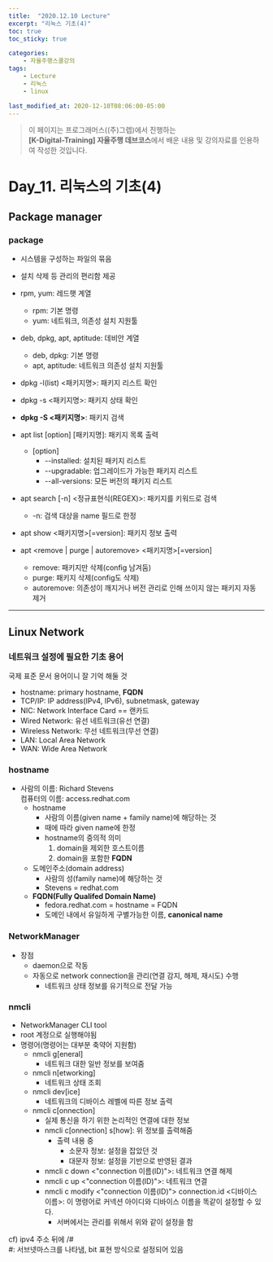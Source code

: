 ```yaml
---
title:  "2020.12.10 Lecture"
excerpt: "리눅스 기초(4)"
toc: true
toc_sticky: true

categories:
    - 자율주행스쿨강의
tags:
    - Lecture
    - 리눅스
    - linux

last_modified_at: 2020-12-10T08:06:00-05:00
---
```


>이 페이지는 프로그래머스((주)그렙)에서 진행하는\
**[K-Digital-Training] 자율주행 데브코스**에서 배운 내용 및 강의자료를 인용하여 작성한 것입니다.

# **Day_11. 리눅스의 기초(4)**

## **Package manager**
### **package**
* 시스템을 구성하는 파일의 묶음
* 설치 삭제 등 관리의 편리함 제공
* rpm, yum: 레드햇 계열
  * rpm: 기본 명령
  * yum: 네트워크, 의존성 설치 지원툴
* deb, dpkg, apt, aptitude: 데비안 계열
  * deb, dpkg: 기본 명령
  * apt, aptitude: 네트워크 의존성 설치 지원툴

* dpkg -l(list) <패키지명>: 패키지 리스트 확인
* dpkg -s <패키지명>: 패키지 상태 확인
* **dpkg -S <패키지명>**: 패키지 검색
* apt list [option] [패키지명]: 패키지 목록 출력
  * [option]
    * --installed: 설치된 패키지 리스트
    * --upgradable: 업그레이드가 가능한 패키지 리스트
    * --all-versions: 모든 버전의 패키지 리스트
* apt search [-n] <정규표현식(REGEX)>: 패키지를 키워드로 검색
  * -n: 검색 대상을 name 필드로 한정
* apt show <패키지명>[=version]: 패키지 정보 출력
* apt <remove | purge | autoremove> <패키지명>[=version]
  * remove: 패키지만 삭제(config 남겨둠)
  * purge: 패키지 삭제(config도 삭제)
  * autoremove: 의존성이 깨지거나 버전 관리로 인해 쓰이지 않는 패키지 자동 제거
---
## **Linux Network**
### **네트워크 설정에 필요한 기초 용어**
국제 표준 문서 용어이니 잘 기억 해둘 것
* hostname: primary hostname, **FQDN**
* TCP/IP: IP address(IPv4, IPv6), subnetmask, gateway
* NIC: Network Interface Card == 랜카드
* Wired Network: 유선 네트워크(유선 연결)
* Wireless Network: 무선 네트워크(무선 연결)
* LAN: Local Area Network
* WAN: Wide Area Network

### **hostname**
* 사람의 이름: Richard Stevens\
컴퓨터의 이름: access.redhat.com
  * hostname
    * 사람의 이름(given name + family name)에 해당하는 것
    * 때에 따라 given name에 한정
    * hostname의 중의적 의미
      1) domain을 제외한 호스트이름
      2) domain을 포함한 **FQDN**  
  * 도메인주소(domain address)
    * 사람의 성(family name)에 해당하는 것
    * Stevens = redhat.com
  * **FQDN(Fully Qualifed Domain Name)**
    * fedora.redhat.com = hostname = FQDN
    * 도메인 내에서 유일하게 구별가능한 이름, **canonical name**
  
### **NetworkManager**
* 장점
  * daemon으로 작동
  * 자동으로 network connection을 관리(연결 감지, 해제, 재시도) 수행
    * 네트워크 상태 정보를 유기적으로 전달 가능

### **nmcli**
* NetworkManager CLI tool
* root 계정으로 실행해야됨
* 명령어(명령어는 대부분 축약어 지원함)
  * nmcli g[eneral]
    * 네트워크 대한 일반 정보를 보여줌
  * nmcli n[etworking]
    * 네트워크 상태 조회
  * nmcli dev[ice]
    * 네트워크의 디바이스 레벨에 따른 정보 출력
  * nmcli c[onnection]
    * 실제 통신을 하기 위한 논리적인 연결에 대한 정보
    * nmcli c[onnection] s[how]: 위 정보를 출력해줌
      * 출력 내용 중
        * 소문자 정보: 설정을 잡았던 것
        * 대문자 정보: 설정을 기반으로 반영된 결과
    * nmcli c down <"connection 이름(ID)">: 네트워크 연결 해제
    * nmcli c up <"connection 이름(ID)">: 네트워크 연결
    * nmcli c modify <"connection 이름(ID)"> connection.id <디바이스 이름>: 이 명령어로 커넥션 아이디와 디바이스 이름을 똑같이 설정할 수 있다.
      * 서버에서는 관리를 위해서 위와 같이 설정을 함

cf) ipv4 주소 뒤에 /#\
    #: 서브넷마스크를 나타냄, bit 표현 방식으로 설정되어 있음


